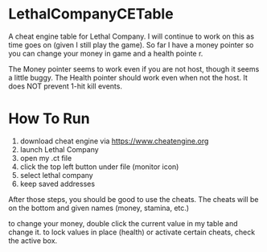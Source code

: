 # LethalCompanyCETable
A cheat engine table for Lethal Company. I will continue to work on this as time goes on (given I still play the game). So far I have a money pointer so you can change your money in game and a health pointe
r.

The Money pointer seems to work even if you are not host, though it seems a little buggy.
The Health pointer should work even when not the host. It does NOT prevent 1-hit kill events.

# How To Run

1. download cheat engine via https://www.cheatengine.org
2. launch Lethal Company
3. open my .ct file
4. click the top left button under file (monitor icon)
5. select lethal company
6. keep saved addresses

After those steps, you should be good to use the cheats.
The cheats will be on the bottom and given names (money, stamina, etc.)

to change your money, double click the current value in my table and change it.
to lock values in place (health) or activate certain cheats, check the active box.
